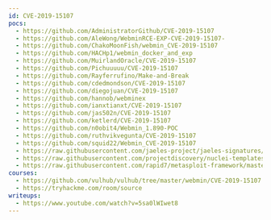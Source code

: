 ```yaml
---
id: CVE-2019-15107
pocs:
  - https://github.com/AdministratorGithub/CVE-2019-15107
  - https://github.com/AleWong/WebminRCE-EXP-CVE-2019-15107-
  - https://github.com/ChakoMoonFish/webmin_CVE-2019-15107
  - https://github.com/HACHp1/webmin_docker_and_exp
  - https://github.com/MuirlandOracle/CVE-2019-15107
  - https://github.com/Pichuuuuu/CVE-2019-15107
  - https://github.com/Rayferrufino/Make-and-Break
  - https://github.com/cdedmondson/CVE-2019-15107
  - https://github.com/diegojuan/CVE-2019-15107
  - https://github.com/hannob/webminex
  - https://github.com/ianxtianxt/CVE-2019-15107
  - https://github.com/jas502n/CVE-2019-15107
  - https://github.com/ketlerd/CVE-2019-15107
  - https://github.com/n0obit4/Webmin_1.890-POC
  - https://github.com/ruthvikvegunta/CVE-2019-15107
  - https://github.com/squid22/Webmin_CVE-2019-15107
  - https://raw.githubusercontent.com/jaeles-project/jaeles-signatures/master/cves/webmin-rce-cve-2019-15107.yaml
  - https://raw.githubusercontent.com/projectdiscovery/nuclei-templates/master/cves/CVE-2019-15107.yaml
  - https://raw.githubusercontent.com/rapid7/metasploit-framework/master/modules/exploits/linux/http/webmin_backdoor.rb
courses:
  - https://github.com/vulhub/vulhub/tree/master/webmin/CVE-2019-15107
  - https://tryhackme.com/room/source
writeups:
  - https://www.youtube.com/watch?v=5sa0lWIwet8
---
```

